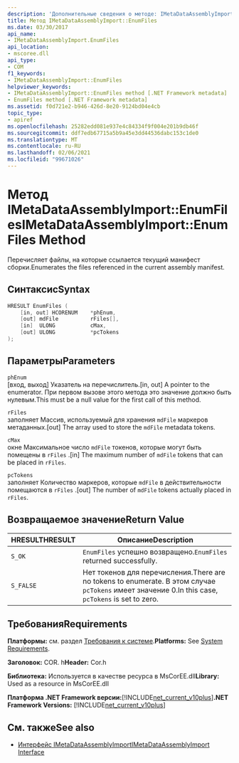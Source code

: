```yaml
---
description: 'Дополнительные сведения о методе: IMetaDataAssemblyImport:: Енумфилес'
title: Метод IMetaDataAssemblyImport::EnumFiles
ms.date: 03/30/2017
api_name:
- IMetaDataAssemblyImport.EnumFiles
api_location:
- mscoree.dll
api_type:
- COM
f1_keywords:
- IMetaDataAssemblyImport::EnumFiles
helpviewer_keywords:
- IMetaDataAssemblyImport::EnumFiles method [.NET Framework metadata]
- EnumFiles method [.NET Framework metadata]
ms.assetid: f0d721e2-b946-426d-8e20-9124bd04e4cb
topic_type:
- apiref
ms.openlocfilehash: 25282edd081e937e4c84334f9f004e201b9db46f
ms.sourcegitcommit: ddf7edb67715a5b9a45e3dd44536dabc153c1de0
ms.translationtype: MT
ms.contentlocale: ru-RU
ms.lasthandoff: 02/06/2021
ms.locfileid: "99671026"
---
```

# <a name="imetadataassemblyimportenumfiles-method"></a><span data-ttu-id="17f3f-103">Метод IMetaDataAssemblyImport::EnumFiles</span><span class="sxs-lookup"><span data-stu-id="17f3f-103">IMetaDataAssemblyImport::EnumFiles Method</span></span>

<span data-ttu-id="17f3f-104">Перечисляет файлы, на которые ссылается текущий манифест сборки.</span><span class="sxs-lookup"><span data-stu-id="17f3f-104">Enumerates the files referenced in the current assembly manifest.</span></span>  
  
## <a name="syntax"></a><span data-ttu-id="17f3f-105">Синтаксис</span><span class="sxs-lookup"><span data-stu-id="17f3f-105">Syntax</span></span>  
  
```cpp  
HRESULT EnumFiles (  
    [in, out] HCORENUM    *phEnum,
    [out] mdFile          rFiles[],
    [in]  ULONG           cMax,
    [out] ULONG           *pcTokens  
);  
```  
  
## <a name="parameters"></a><span data-ttu-id="17f3f-106">Параметры</span><span class="sxs-lookup"><span data-stu-id="17f3f-106">Parameters</span></span>  

 `phEnum`  
 <span data-ttu-id="17f3f-107">[вход, выход] Указатель на перечислитель.</span><span class="sxs-lookup"><span data-stu-id="17f3f-107">[in, out] A pointer to the enumerator.</span></span> <span data-ttu-id="17f3f-108">При первом вызове этого метода это значение должно быть нулевым.</span><span class="sxs-lookup"><span data-stu-id="17f3f-108">This must be a null value for the first call of this method.</span></span>  
  
 `rFiles`  
 <span data-ttu-id="17f3f-109">заполняет Массив, используемый для хранения `mdFile` маркеров метаданных.</span><span class="sxs-lookup"><span data-stu-id="17f3f-109">[out] The array used to store the `mdFile` metadata tokens.</span></span>  
  
 `cMax`  
 <span data-ttu-id="17f3f-110">окне Максимальное число `mdFile` токенов, которые могут быть помещены в `rFiles` .</span><span class="sxs-lookup"><span data-stu-id="17f3f-110">[in] The maximum number of `mdFile` tokens that can be placed in `rFiles`.</span></span>  
  
 `pcTokens`  
 <span data-ttu-id="17f3f-111">заполняет Количество маркеров, которые `mdFile` в действительности помещаются в `rFiles` .</span><span class="sxs-lookup"><span data-stu-id="17f3f-111">[out] The number of `mdFile` tokens actually placed in `rFiles`.</span></span>  
  
## <a name="return-value"></a><span data-ttu-id="17f3f-112">Возвращаемое значение</span><span class="sxs-lookup"><span data-stu-id="17f3f-112">Return Value</span></span>  
  
|<span data-ttu-id="17f3f-113">HRESULT</span><span class="sxs-lookup"><span data-stu-id="17f3f-113">HRESULT</span></span>|<span data-ttu-id="17f3f-114">Описание</span><span class="sxs-lookup"><span data-stu-id="17f3f-114">Description</span></span>|  
|-------------|-----------------|  
|`S_OK`|<span data-ttu-id="17f3f-115">`EnumFiles` успешно возвращено.</span><span class="sxs-lookup"><span data-stu-id="17f3f-115">`EnumFiles` returned successfully.</span></span>|  
|`S_FALSE`|<span data-ttu-id="17f3f-116">Нет токенов для перечисления.</span><span class="sxs-lookup"><span data-stu-id="17f3f-116">There are no tokens to enumerate.</span></span> <span data-ttu-id="17f3f-117">В этом случае `pcTokens` имеет значение 0.</span><span class="sxs-lookup"><span data-stu-id="17f3f-117">In this case, `pcTokens` is set to zero.</span></span>|  
  
## <a name="requirements"></a><span data-ttu-id="17f3f-118">Требования</span><span class="sxs-lookup"><span data-stu-id="17f3f-118">Requirements</span></span>  

 <span data-ttu-id="17f3f-119">**Платформы:** см. раздел [Требования к системе](../../get-started/system-requirements.md).</span><span class="sxs-lookup"><span data-stu-id="17f3f-119">**Platforms:** See [System Requirements](../../get-started/system-requirements.md).</span></span>  
  
 <span data-ttu-id="17f3f-120">**Заголовок:** COR. h</span><span class="sxs-lookup"><span data-stu-id="17f3f-120">**Header:** Cor.h</span></span>  
  
 <span data-ttu-id="17f3f-121">**Библиотека:** Используется в качестве ресурса в MsCorEE.dll</span><span class="sxs-lookup"><span data-stu-id="17f3f-121">**Library:** Used as a resource in MsCorEE.dll</span></span>  
  
 <span data-ttu-id="17f3f-122">**Платформа .NET Framework версии:**[!INCLUDE[net_current_v10plus](../../../../includes/net-current-v10plus-md.md)]</span><span class="sxs-lookup"><span data-stu-id="17f3f-122">**.NET Framework Versions:** [!INCLUDE[net_current_v10plus](../../../../includes/net-current-v10plus-md.md)]</span></span>  
  
## <a name="see-also"></a><span data-ttu-id="17f3f-123">См. также</span><span class="sxs-lookup"><span data-stu-id="17f3f-123">See also</span></span>

- [<span data-ttu-id="17f3f-124">Интерфейс IMetaDataAssemblyImport</span><span class="sxs-lookup"><span data-stu-id="17f3f-124">IMetaDataAssemblyImport Interface</span></span>](imetadataassemblyimport-interface.md)
